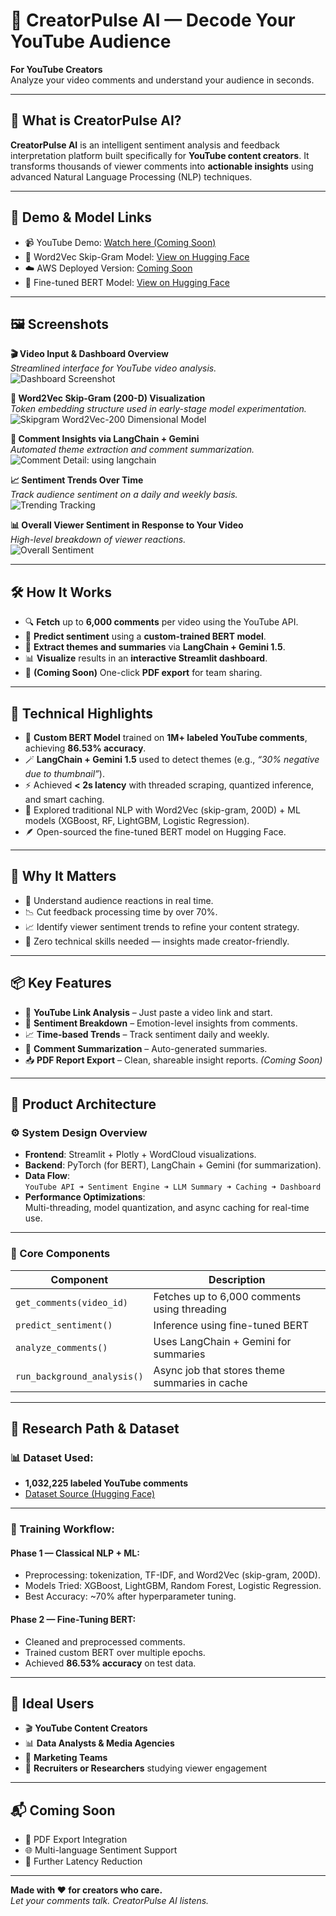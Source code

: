 # 🎥 CreatorPulse AI — Decode Your YouTube Audience

**For YouTube Creators**  
Analyze your video comments and understand your audience in seconds.

---

## 🤖 What is CreatorPulse AI?

**CreatorPulse AI** is an intelligent sentiment analysis and feedback interpretation platform built specifically for **YouTube content creators**. It transforms thousands of viewer comments into **actionable insights** using advanced Natural Language Processing (NLP) techniques.

---

## 🔗 Demo & Model Links

- 📹 YouTube Demo: [Watch here (Coming Soon)](*********************)
- 🧠 Word2Vec Skip-Gram Model: [View on Hugging Face](https://huggingface.co/spaces/nitish-11/skipgram-word2vec-model-with-youtube-comments)
- ☁️ AWS Deployed Version: [Coming Soon](*****************)
- 🧠 Fine-tuned BERT Model: [View on Hugging Face](https://huggingface.co/nitish-11/youtube_sentiment_analysis_bert)

---

## 🖼️ Screenshots

**🎬 Video Input & Dashboard Overview**  
*Streamlined interface for YouTube video analysis.*  
![Dashboard Screenshot](images/input_video_page.png)

**🧠 Word2Vec Skip-Gram (200-D) Visualization**  
*Token embedding structure used in early-stage model experimentation.*  
![Skipgram Word2Vec-200 Dimensional Model](images/word2vec_model.png)

**💬 Comment Insights via LangChain + Gemini**  
*Automated theme extraction and comment summarization.*  
![Comment Detail: using langchain](images/comment_details.png)

**📈 Sentiment Trends Over Time**  
*Track audience sentiment on a daily and weekly basis.*  
![Trending Tracking](images/trend_tracking.png)

**📊 Overall Viewer Sentiment in Response to Your Video**  
*High-level breakdown of viewer reactions.*  
![Overall Sentiment](images/sentiment_analyis.png)

---

## 🛠️ How It Works

- 🔍 **Fetch** up to **6,000 comments** per video using the YouTube API.
- 🤖 **Predict sentiment** using a **custom-trained BERT model**.
- 🧠 **Extract themes and summaries** via **LangChain + Gemini 1.5**.
- 📊 **Visualize** results in an **interactive Streamlit dashboard**.
- 🧾 **(Coming Soon)** One-click **PDF export** for team sharing.

---

## 🧪 Technical Highlights

- 🧠 **Custom BERT Model** trained on **1M+ labeled YouTube comments**, achieving **86.53% accuracy**.
- 🪄 **LangChain + Gemini 1.5** used to detect themes (e.g., _“30% negative due to thumbnail”_).
- ⚡ Achieved **< 2s latency** with threaded scraping, quantized inference, and smart caching.
- 🧮 Explored traditional NLP with Word2Vec (skip-gram, 200D) + ML models (XGBoost, RF, LightGBM, Logistic Regression).
- 🪶 Open-sourced the fine-tuned BERT model on Hugging Face.

---

## 🎯 Why It Matters

- 🚀 Understand audience reactions in real time.
- 📉 Cut feedback processing time by over 70%.
- 📈 Identify viewer sentiment trends to refine your content strategy.
- 🧩 Zero technical skills needed — insights made creator-friendly.

---

## 📦 Key Features

- 🔗 **YouTube Link Analysis** – Just paste a video link and start.
- 💬 **Sentiment Breakdown** – Emotion-level insights from comments.
- 📈 **Time-based Trends** – Track sentiment daily and weekly.
- 🧠 **Comment Summarization** – Auto-generated summaries.
- 📥 **PDF Report Export** – Clean, shareable insight reports. *(Coming Soon)*

---

## 🧩 Product Architecture

### ⚙️ System Design Overview

- **Frontend**: Streamlit + Plotly + WordCloud visualizations.
- **Backend**: PyTorch (for BERT), LangChain + Gemini (for summarization).
- **Data Flow**:  
  `YouTube API ➜ Sentiment Engine ➜ LLM Summary ➜ Caching ➜ Dashboard`
- **Performance Optimizations**:  
  Multi-threading, model quantization, and async caching for real-time use.

---

### 📌 Core Components

| Component | Description |
|----------|-------------|
| `get_comments(video_id)` | Fetches up to 6,000 comments using threading |
| `predict_sentiment()` | Inference using fine-tuned BERT |
| `analyze_comments()` | Uses LangChain + Gemini for summaries |
| `run_background_analysis()` | Async job that stores theme summaries in cache |

---

## 🧠 Research Path & Dataset

### 📊 Dataset Used:
- **1,032,225 labeled YouTube comments**  
- [Dataset Source (Hugging Face)](https://huggingface.co/datasets/AmaanP314/youtube-comment-sentiment)

---

### 🔬 Training Workflow:

#### Phase 1 — Classical NLP + ML:
- Preprocessing: tokenization, TF-IDF, and Word2Vec (skip-gram, 200D).
- Models Tried: XGBoost, LightGBM, Random Forest, Logistic Regression.
- Best Accuracy: ~70% after hyperparameter tuning.

#### Phase 2 — Fine-Tuning BERT:
- Cleaned and preprocessed comments.
- Trained custom BERT over multiple epochs.
- Achieved **86.53% accuracy** on test data.

---

## 👥 Ideal Users

- 🎬 **YouTube Content Creators**
- 📊 **Data Analysts & Media Agencies**
- 📣 **Marketing Teams**
- 🧪 **Recruiters or Researchers** studying viewer engagement

---

## 📬 Coming Soon

- 🧾 PDF Export Integration  
- 🌐 Multi-language Sentiment Support  
- 🚀 Further Latency Reduction

---

**Made with ❤️ for creators who care.**  
*Let your comments talk. CreatorPulse AI listens.*
